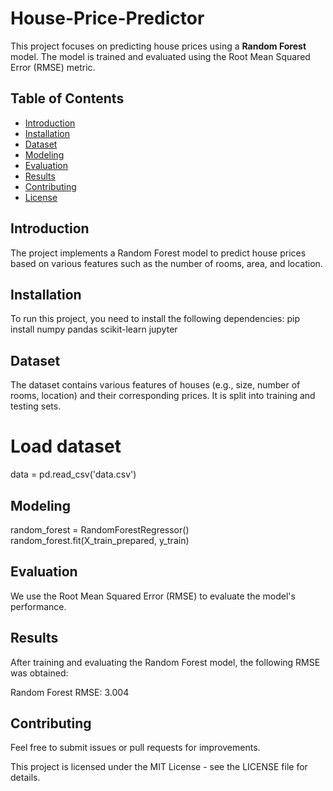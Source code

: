 # House-Price-Predictor

This project focuses on predicting house prices using a **Random Forest** model. The model is trained and evaluated using the Root Mean Squared Error (RMSE) metric.

## Table of Contents
- [Introduction](#introduction)
- [Installation](#installation)
- [Dataset](#dataset)
- [Modeling](#modeling)
- [Evaluation](#evaluation)
- [Results](#results)
- [Contributing](#contributing)
- [License](#license)

## Introduction
The project implements a Random Forest model to predict house prices based on various features such as the number of rooms, area, and location.

## Installation
To run this project, you need to install the following dependencies:
pip install numpy pandas scikit-learn jupyter

## Dataset
The dataset contains various features of houses (e.g., size, number of rooms, location) and their corresponding prices. It is split into training and testing sets.

# Load dataset
data = pd.read_csv('data.csv')  


## Modeling
random_forest = RandomForestRegressor()
random_forest.fit(X_train_prepared, y_train)

## Evaluation
We use the Root Mean Squared Error (RMSE) to evaluate the model's performance.

## Results
After training and evaluating the Random Forest model, the following RMSE was obtained:

Random Forest RMSE: 3.004

## Contributing
Feel free to submit issues or pull requests for improvements.

This project is licensed under the MIT License - see the LICENSE file for details.
